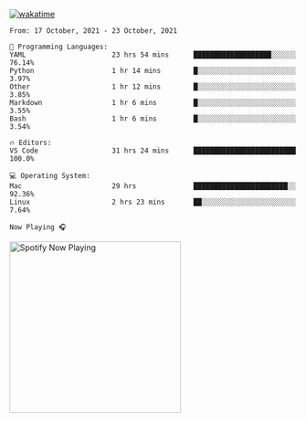 [![wakatime](https://wakatime.com/badge/user/37718f76-572e-4513-b2c5-41c4d93d287a.svg)](https://wakatime.com/@37718f76-572e-4513-b2c5-41c4d93d287a)

<!--START_SECTION:waka-->
```text
From: 17 October, 2021 - 23 October, 2021

💬 Programming Languages: 
YAML                     23 hrs 54 mins      ███████████████████░░░░░░   76.14% 
Python                   1 hr 14 mins        █░░░░░░░░░░░░░░░░░░░░░░░░   3.97% 
Other                    1 hr 12 mins        █░░░░░░░░░░░░░░░░░░░░░░░░   3.85% 
Markdown                 1 hr 6 mins         █░░░░░░░░░░░░░░░░░░░░░░░░   3.55% 
Bash                     1 hr 6 mins         █░░░░░░░░░░░░░░░░░░░░░░░░   3.54%

🔥 Editors: 
VS Code                  31 hrs 24 mins      █████████████████████████   100.0%

💻 Operating System: 
Mac                      29 hrs              ███████████████████████░░   92.36% 
Linux                    2 hrs 23 mins       ██░░░░░░░░░░░░░░░░░░░░░░░   7.64%

```


<!--END_SECTION:waka-->

`Now Playing 🎧`

[<img src="https://spotify-now-playing-cyan-seven.vercel.app/api/spotify-playing" alt="Spotify Now Playing" width="300" />](https://open.spotify.com/user/gregnrobinson-ca)



